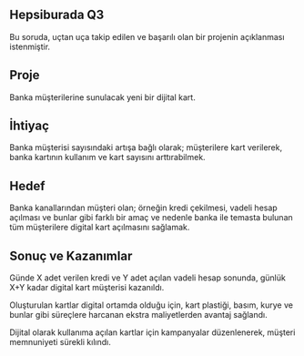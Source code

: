 ## Hepsiburada Q3

Bu soruda, uçtan uça takip edilen ve başarılı olan bir projenin açıklanması istenmiştir.

## Proje

Banka müşterilerine sunulacak yeni bir dijital kart.

## İhtiyaç 
Banka müşterisi sayısındaki artışa bağlı olarak; müşterilere kart verilerek, banka kartının kullanım ve kart sayısını arttırabilmek.

## Hedef  
Banka kanallarından müşteri olan; örneğin kredi çekilmesi, vadeli hesap açılması ve bunlar gibi farklı bir amaç ve nedenle banka ile temasta bulunan tüm müşterilere digital kart açılmasını sağlamak. 

## Sonuç ve Kazanımlar 
Günde X adet verilen kredi ve Y adet açılan vadeli hesap sonunda, günlük  X+Y kadar digital kart müşterisi kazanıldı. 

Oluşturulan kartlar digital ortamda olduğu için, kart plastiği, basım, kurye ve bunlar gibi süreçlere harcanan ekstra maliyetlerden avantaj sağlandı.

Dijital olarak kullanıma açılan kartlar için kampanyalar düzenlenerek, müşteri memnuniyeti sürekli kılındı. 

